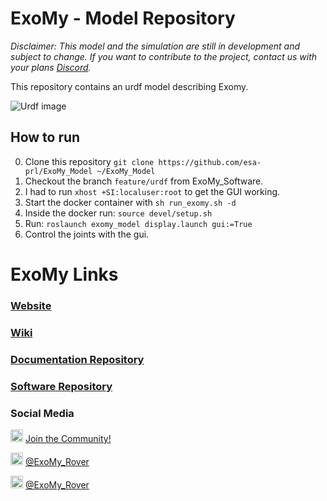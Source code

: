 # ExoMy - Model Repository
*Disclaimer: This model and the simulation are still in development and subject to change. If you want to contribute to the project, contact us with your plans [Discord](https://discord.gg/gZk62gg).*

This repository contains an urdf model describing Exomy.

![Urdf image](https://user-images.githubusercontent.com/10925797/98133643-20edb180-1ebe-11eb-897a-2b605b97495e.png)

## How to run
0. Clone this repository `git clone https://github.com/esa-prl/ExoMy_Model ~/ExoMy_Model`
1. Checkout the branch `feature/urdf` from ExoMy_Software.
2. I had to run `xhost +SI:localuser:root` to get the GUI working.
3. Start the docker container with `sh run_exomy.sh -d`
4. Inside the docker run: `source devel/setup.sh`
5. Run: `roslaunch exomy_model display.launch gui:=True`
6. Control the joints with the gui.


# ExoMy Links

### [Website](https://esa-prl.github.io/ExoMy/)

### [Wiki](https://github.com/esa-prl/ExoMy/wiki)

### [Documentation Repository](https://github.com/esa-prl/ExoMy)

### [Software Repository](https://github.com/esa-prl/ExoMy_Software)

### Social Media
<!-- Add icon library -->
<link rel="stylesheet" href="https://use.fontawesome.com/releases/v5.13.1/css/all.css">

<!-- Add font awesome icons -->
<p>
    <img src="https://github.com/esa-prl/ExoMy/wiki/images/social_media_icons/discord-brands.svg" width="20px">
    <a href="https://discord.gg/gZk62gg"> Join the Community!</a>  
</p>
<p>
    <img src="https://github.com/esa-prl/ExoMy/wiki/images/social_media_icons/twitter-square-brands.svg" width="20px">
    <a href="https://twitter.com/exomy_rover"> @ExoMy_Rover</a> 
</p>
<p>
    <img src="https://github.com/esa-prl/ExoMy/wiki/images/social_media_icons/instagram-square-brands.svg" width="20px">
    <a href="https://www.instagram.com/exomy_rover/"> @ExoMy_Rover</a>
</p>

